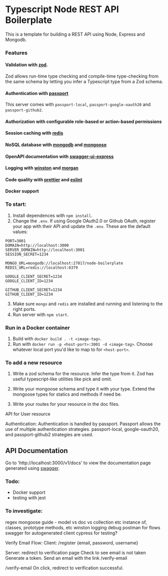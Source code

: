 # Typescript Node REST API Boilerplate

This is a template for building a REST API using Node, Express and Mongodb.

### Features
#### **Validation** with [zod](). 

Zod allows run-time type checking and compile-time type-checking from the same schema by letting you infer a Typescript type from a Zod schema. 


#### **Authentication** with [passport]() 
This server comes with `passport-local`, `passport-google-oauth20` and `passport-github2`.

#### **Authorization**  with configurable role-based or action-based permissions 


#### **Session caching** with [redis]() 
#### **NoSQL database** with [mongodb]() and [mongoose]() 
#### **OpenAPI documentation** with [swagger-ui-express]() 
#### **Logging** with [winston]() and [morgan]() 
#### **Code quality** with [prettier]() and [eslint]()
#### **Docker support**

### To start:

1. Install dependences with `npm install`.
2. Change the `.env`.   If using Google OAuth2.0 or Github OAuth, register your app with their API and update the `.env`. These are the default values:
  ```
  PORT=3001
  DOMAIN=http://localhost:3000
  SERVER_DOMAIN=http://localhost:3001
  SESSION_SECRET=1234

  MONGO_URL=mongodb://localhost:27017/node-boilerplate
  REDIS_URL=redis://localhost:6379

  GOOGLE_CLIENT_SECRET=1234
  GOOGLE_CLIENT_ID=1234

  GITHUB_CLIENT_SECRET=1234
  GITHUB_CLIENT_ID=1234
  ```


3. Make sure `mongo` and `redis` are installed and running and listening to the right ports.
2. Run server with `npm start`.

### Run in a Docker container
1. Build with `docker build . -t <image-tag>`. 
2. Run with `docker run -p <host-port>:3001 -d <image-tag>`. Choose whatever local port you'd like to map to for `<host-port>`.

### To add a new resource

1. Write a zod schema for the resource. Infer the type from it. Zod has useful typescript-like utilities like pick and omit.

2. Write your mongoose schema and type it with your type. Extend the mongoose types for statics and methods if need be.

3. Write your routes for your resource in the doc files.









API for User resource

Authentication: 
Authentication is handled by passport. Passport allows the use of multiple authentication strategies. passport-local, google-oauth20, and passport-github2 strategies are used. 

## API Documentation
Go to 'http://localhost:3000/v1/docs' to view the documentation page generated using [swagger]().

### Todo:
- Docker support
- testing with jest

### To investigate:
regex
mongoose guide - model vs doc vs collection etc
instance of, classes, prototype methods, etc
winston logging debug
postman for flows
swagger for autogenerated client
cypress for testing?








Verify Email Flow: Client: /register {email, password, username}

Server: redirect to verification page Check to see email is not taken Generate a token. Send an email with the link /verify-email

/verify-email On click, redirect to verification successful.
